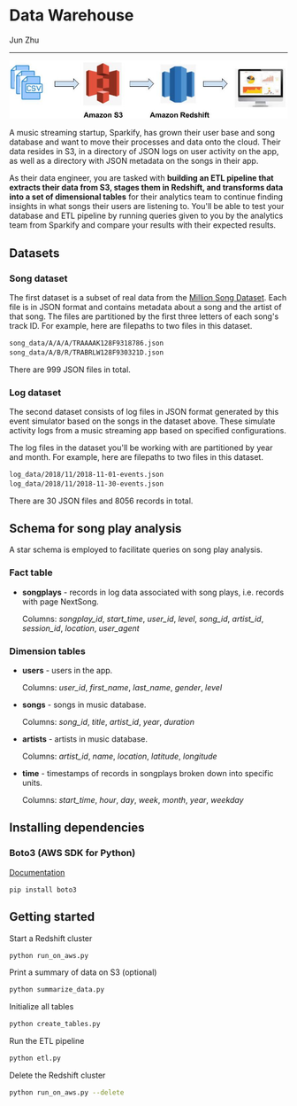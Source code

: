 # Data Warehouse

Jun Zhu
___

![](architecture.jpg)

A music streaming startup, Sparkify, has grown their user base and song database 
and want to move their processes and data onto the cloud. Their data resides in 
S3, in a directory of JSON logs on user activity on the app, as well as a 
directory with JSON metadata on the songs in their app.

As their data engineer, you are tasked with **building an ETL pipeline that 
extracts their data from S3, stages them in Redshift, and transforms data into 
a set of dimensional tables** for their analytics team to continue finding 
insights in what songs their users are listening to. You'll be able to test 
your database and ETL pipeline by running queries given to you by the analytics 
team from Sparkify and compare your results with their expected results.

## Datasets

### Song dataset

The first dataset is a subset of real data from the 
[Million Song Dataset](http://millionsongdataset.com/). Each file is in JSON 
format and contains metadata about a song and the artist of that song. The 
files are partitioned by the first three letters of each song's track ID. 
For example, here are filepaths to two files in this dataset.

```sh
song_data/A/A/A/TRAAAAK128F9318786.json
song_data/A/B/R/TRABRLW128F930321D.json
```

There are 999 JSON files in total.

### Log dataset

The second dataset consists of log files in JSON format generated by this 
event simulator based on the songs in the dataset above. These simulate 
activity logs from a music streaming app based on specified configurations.

The log files in the dataset you'll be working with are partitioned by year 
and month. For example, here are filepaths to two files in this dataset.

```sh
log_data/2018/11/2018-11-01-events.json
log_data/2018/11/2018-11-30-events.json
```

There are 30 JSON files and 8056 records in total.


## Schema for song play analysis

A star schema is employed to facilitate queries on song play analysis.

### Fact table

- **songplays** - records in log data associated with song plays, i.e. 
  records with page NextSong.
  
  Columns: *songplay_id*, *start_time*, *user_id*, *level*, 
  *song_id*, *artist_id*, *session_id*, *location*, *user_agent*

### Dimension tables

- **users** - users in the app.
  
  Columns: *user_id*, *first_name*, *last_name*, *gender*, *level*
- **songs** - songs in music database.
  
  Columns: *song_id*, *title*, *artist_id*, *year*, *duration*
- **artists** - artists in music database.
  
  Columns: *artist_id*, *name*, *location*, *latitude*, *longitude*
- **time** - timestamps of records in songplays broken down into specific units. 
  
  Columns: *start_time*, *hour*, *day*, *week*, *month*, *year*, *weekday*

## Installing dependencies

### Boto3 (AWS SDK for Python)

[Documentation](https://boto3.amazonaws.com/v1/documentation/api/latest/index.html)

```
pip install boto3
```

## Getting started

Start a Redshift cluster 
```sh
python run_on_aws.py
```

Print a summary of data on S3 (optional)
```sh
python summarize_data.py
```

Initialize all tables
```sh
python create_tables.py
```

Run the ETL pipeline
```sh
python etl.py
```

Delete the Redshift cluster
```sh
python run_on_aws.py --delete
```